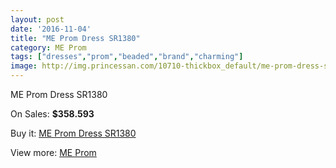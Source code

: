 ```yaml
---
layout: post
date: '2016-11-04'
title: "ME Prom Dress SR1380"
category: ME Prom
tags: ["dresses","prom","beaded","brand","charming"]
image: http://img.princessan.com/10710-thickbox_default/me-prom-dress-sr1380.jpg
---
```

ME Prom Dress SR1380

On Sales: **$358.593**
<a href="https://www.princessan.com/en/me-prom/4713-me-prom-dress-sr1380.html"><amp-img layout="responsive" width="600" height="600" src="//img.princessan.com/10710-thickbox_default/me-prom-dress-sr1380.jpg" alt="ME Prom Dress SR1380 0" /></a>

Buy it: [ME Prom Dress SR1380](https://www.princessan.com/en/me-prom/4713-me-prom-dress-sr1380.html "ME Prom Dress SR1380")

View more: [ME Prom](https://www.princessan.com/en/33-me-prom "ME Prom")